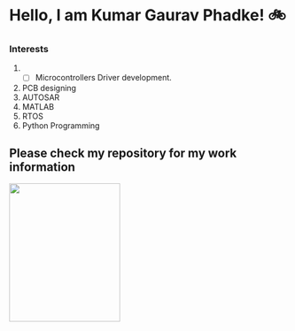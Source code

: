 # Hello, I am Kumar Gaurav Phadke! :bike: 

### Interests

1) - [ ] Microcontrollers Driver development. 
2) PCB designing
3) AUTOSAR   
4) MATLAB    
5) RTOS     
6) Python Programming 
 
 ## Please check my repository for my work information
 <img src="https://user-images.githubusercontent.com/54667428/141113717-64117ae9-0f5d-459c-854a-293a6d2d2100.gif" align="Center" width="200" height = "250">

 


